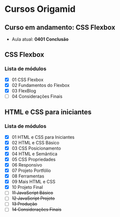 # Cursos Origamid

## Curso em andamento: CSS Flexbox
- Aula atual: **0401 Conclusão**

## CSS Flexbox
### Lista de módulos
- [x] 01 CSS Flexbox
- [x] 02 Fundamentos do Flexbox
- [x] 03 FlexBlog
- [ ] 04 Considerações Finais

## HTML e CSS para iniciantes
### Lista de módulos
- [x] 01 HTML e CSS para Iniciantes
- [x] 02 HTML e CSS Básico
- [x] 03 CSS Posicionamento
- [x] 04 HTML e Semântica
- [x] 05 CSS Propriedades
- [x] 06 Responsivo
- [x] 07 Projeto Portfólio
- [x] 08 Ferramentas
- [x] 09 Mais HTML e CSS
- [x] 10 Projeto Final
- [ ] ~~11 JavaScript Básico~~
- [ ] ~~12 JavaScript Projeto~~
- [ ] ~~13 Produção~~
- [ ] ~~14 Considerações Finais~~